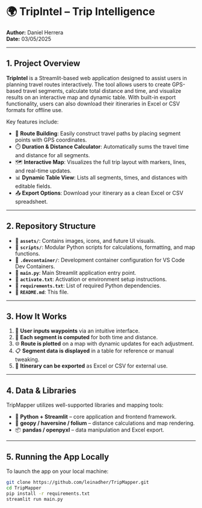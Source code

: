 # 🌍 TripIntel – Trip Intelligence

**Author:** Daniel Herrera  
**Date:** 03/05/2025  

---

## 1. Project Overview

**TripIntel** is a Streamlit-based web application designed to assist users in planning travel routes interactively. The tool allows users to create GPS-based travel segments, calculate total distance and time, and visualize results on an interactive map and dynamic table. With built-in export functionality, users can also download their itineraries in Excel or CSV formats for offline use.

Key features include:

- 🧭 **Route Building**: Easily construct travel paths by placing segment points with GPS coordinates.
- ⏱️ **Duration & Distance Calculator**: Automatically sums the travel time and distance for all segments.
- 🗺️ **Interactive Map**: Visualizes the full trip layout with markers, lines, and real-time updates.
- 📊 **Dynamic Table View**: Lists all segments, times, and distances with editable fields.
- 📤 **Export Options**: Download your itinerary as a clean Excel or CSV spreadsheet.

---

## 2. Repository Structure

- 📁 **`assets/`**: Contains images, icons, and future UI visuals.
- 📁 **`scripts/`**: Modular Python scripts for calculations, formatting, and map functions.
- 📁 **`.devcontainer/`**: Development container configuration for VS Code Dev Containers.
- 📄 **`main.py`**: Main Streamlit application entry point.
- 📄 **`activate.txt`**: Activation or environment setup instructions.
- 📄 **`requirements.txt`**: List of required Python dependencies.
- 📄 **`README.md`**: This file.

---

## 3. How It Works

1. 📍 **User inputs waypoints** via an intuitive interface.
2. 🧮 **Each segment is computed** for both time and distance.
3. 🌐 **Route is plotted** on a map with dynamic updates for each adjustment.
4. 📋 **Segment data is displayed** in a table for reference or manual tweaking.
5. 💾 **Itinerary can be exported** as Excel or CSV for external use.

---

## 4. Data & Libraries

TripMapper utilizes well-supported libraries and mapping tools:

- 🐍 **Python + Streamlit** – core application and frontend framework.
- 📍 **geopy / haversine / folium** – distance calculations and map rendering.
- 📦 **pandas / openpyxl** – data manipulation and Excel export.

---

## 5. Running the App Locally

To launch the app on your local machine:

```bash
git clone https://github.com/leinadher/TripMapper.git
cd TripMapper
pip install -r requirements.txt
streamlit run main.py
